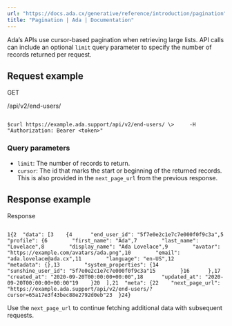 ```yaml
---
url: "https://docs.ada.cx/generative/reference/introduction/pagination"
title: "Pagination | Ada | Documentation"
---
```


Ada’s APIs use cursor-based pagination when retrieving large lists.
API calls can include an optional `limit` query parameter to specify the number of records returned per request.

## Request example

GET

/api/v2/end-users/

```code-block text-xs

$curl https://example.ada.support/api/v2/end-users/ \>     -H "Authorization: Bearer <token>"
```

### Query parameters

- `limit`: The number of records to return.
- `cursor`: The id that marks the start or beginning of the returned records. This is also provided in the `next_page_url` from the previous response.

## Response example

Response

```code-block text-xs

1{2  "data": [3    {4      "end_user_id": "5f7e0e2c1e7c7e000f0f9c3a",5      "profile": {6        "first_name": "Ada",7        "last_name": "Lovelace",8        "display_name": "Ada Lovelace",9        "avatar": "https://example.com/avatars/ada.png",10        "email": "ada.lovelace@ada.cx",11        "language": "en-US",12        "metadata": {},13        "system_properties": {14          "sunshine_user_id": "5f7e0e2c1e7c7e000f0f9c3a"15        }16      },17      "created_at": "2020-09-20T00:00:00+00:00",18      "updated_at": "2020-09-20T00:00:00+00:00"19    }20  ],21  "meta": {22    "next_page_url": "https://example.ada.support/api/v2/end-users/?cursor=65a17e3f43bec88e2792d0eb"23  }24}
```

Use the `next_page_url` to continue fetching additional data with subsequent requests.